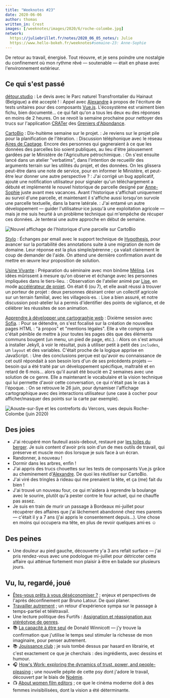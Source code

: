 ```yaml
---
title: "Weeknotes #23"
date: 2020-06-06
author: thomas
written_in: Crest
images: [/weeknotes/images/2020/6/roche-colombe.jpg]
network:
  https://juliebrillet.fr/notes/2020_06_05_notes/: Julie
  https://www.hello-bokeh.fr/weeknotes#semaine-23: Anne-Sophie
---
```


De retour au travail, énergisé. Tout réouvre, et je sens poindre une nostalgie du confinement où mon rythme rêvé — soutenable — était en phase avec l'environnement extérieur.

<!--more-->

## Ce qui s'est passé

[détour.studio]
: Le devis avec le Parc naturel Transfrontalier du Hainaut (Belgique) a été accepté !
: Appel avec [Alexandre] à propos de l'écriture de tests unitaires pour des composants [Vue.js](https://vuejs.org/). L'écosystème est vraiment bien fichu, bien documenté… ce qui fait qu'on a tous les deux eu des réponses en moins de 2 heures. On se revoit la semaine prochaine pour nettoyer des trucs sur l'application [CRATer](https://app.resiliencealimentaire.org) des [Greniers d'Abondance].


[CartoBio]
: Dix-huitème semaine sur le projet.
: Je reviens sur le projet pile pour la planification de l'itération.
: Discussion téléphonique avec le réseau [Aires de Captage](https://aires-captages.fr/). Encore des personnes qui gagneraient à ce que les données des parcelles bio soient publiques, au lieu d'être jalousement gardées par le Ministère de l'Agriculture pétrochimique.
: On s'est ensuite lancé dans un atelier "verbatims", dans l'intention de recueillir des arguments terrain sur les utilités du projet, et des données. On les glissera peut-être dans une note de service, pour en informer le Ministère, et peut-être leur donner une autre perspective ?
: J'ai corrigé un bug applicatif, ajouté une notification utilisateur pour signaler qu'un téléchargement a débuté et implémenté le nouvel historique de parcelle designé par [Anne-Sophie] juste avant mes vacances. Avant l'historique s'affichait uniquement au survol d'une parcelle, et maintenant il s'affiche aussi lorsqu'on survole une parcelle textuelle, dans la barre latérale.
: J'ai entamé un autre développement — guider l'utilisateur·ice jusqu'à une exploitation agricole — mais je me suis heurté à un problème technique qui m'empêche de récuper ces données. Je tenterai une autre approche en début de semaine.


![](/weeknotes/images/2020/6/cartobio-popup.jpg "Nouvel affichage de l'historique d'une parcelle sur CartoBio")


[Stylo]
: Échanges par email avec le support technique de [Hypothesis](https://web.hypothes.is/), pour avancer sur la portabilité des annotations suite à une migration de nom de domaine. Leur réponse est la plus simple/pérenne ; ça valait clairement le coup de demander de l'aide. On attend une dernière confirmation avant de mettre en œuvre leur proposition de solution.

[Usine Vivante]
: Préparation du séminaire avec mon binôme [Mélina]. Les idées mûrissent à mesure qu'on observe et échange avec les personnes impliquées dans le tiers-lieu.
: Observation de l'atelier animé par [Lise](https://atelierdutamier.fr/), en mode [accélérateur de projet](https://www.metacartes.cc/faire-ensemble/recettes/accelerateur-de-projet/). On était 6 (ou 7), et elle avait réussi à trouver un porteur de projet : deux personnes désirant créer un collectif agricole sur un terrain familial, avec les villageois·es.
: Lise a bien assuré, et notre discussion post-atelier lui a permis d'identifier des points de vigilance, et de célébrer les réussites de son animation.

[Apprendre à développer une cartographie web]
: Dixième session avec [Sofia].
: Pour se détendre, on s'est focalisé sur la création de nouvelles pages HTML : "à propos" et "mentions légales". Elle a vite compris que c'était pénible de mettre à jour toutes les pages dès que des éléments communs bougent (un menu, un pied de page, etc.).
: Alors on s'est amusé à installer Jekyll, à voir le résultat, puis à utiliser petit à petit des `includes`, un `layout` et des variables. C'était proche de la logique apprise en JavaScript.
: Une des conclusions perçue est qu'avoir eu connaissance de cet outil répondait à son besoin lors d'un de ses précédents projets — besoin qui a été traité par un développement spécifique, maltraité et en retard de 6 mois… alors qu'il aurait été bouclé en 2 semaines avec une solution de ce genre. Elle a maintenant le vocabulaire et la vision technique qui lui permette d'avoir cette conversation, ce qui n'était pas le cas à l'époque.
: On se retrouve le 26 juin, pour dynamiser l'affichage cartographique avec des interactions utilisateur (une case à cocher pour afficher/masquer des points sur la carte par exemple).

![](/weeknotes/images/2020/6/roche-colombe.jpg "Aouste-sur-Sye et les contreforts du Vercors, vues depuis Roche-Colombe (juin 2020)")


## Des joies

- J'ai récupéré mon fauteuil assis-debout, restauré par [les toiles du berger](https://lestoilesduberger.fr/). Je suis content d'avoir pris soin d'un de mes outils de travail, qui préserve et muscle mon dos lorsque je suis face à un écran.
- Randonner, à nouveau !
- Dormir dans les arbres, enfin !
- J'ai appris des trucs chouettes sur les tests de composants Vue.js grâce au cheminement d'[Alexandre]. De quoi les réutiliser sur CartoBio.
- J'ai viré des tringles à rideau qui me prenaient la tête, et ça (me) fait du bien !
- J'ai trouvé un nouveau four, ce qui m'aidera à reprendre la boulange avec le sourire, plutôt qu'à pester contre le four actuel, qui ne chauffe pas assez.
- Je suis en train de murir un passage à Bordeaux mi-juillet pour récupérer des affaires que j'ai lâchement abandonné chez mes parents — c'était il y a 7 ans (j'ai appris le consentement depuis…). Une chose en moins qui occupera ma tête, en plus de revoir quelques ami·es ☺️


## Des peines

- Une douleur au pied gauche, découverte y'a 3 ans refait surface — j'ai pris rendez-vous avec une podologue mi-juillet pour détricoter cette affaire qui atténue fortement mon plaisir à être en balade sur plusieurs jours.


## Vu, lu, regardé, joué

- [Êtes-vous prêts à vous déséconomiser ?](https://aoc.media/opinion/2020/06/01/etes-vous-prets-a-vous-deseconomiser/) ; enjeux et perspectives de l'après déconfinement par Bruno Latour. De quoi planer.
- [Travailler autrement](https://www.lelutinduweb.fr/travailler-autrement/) ; un retour d'expérience sympa sur le passage à temps-partiel et télétravail.
- Une lecture politique des Furtifs : [Assignation et réassignation aux stéréotype de genres](https://dérivation.fr/furtifs/assignation-de-genre/).
- 📚 [La capacité à être seul](https://www.cairn.info/revue-imaginaire-et-inconscient-2007-2-page-123.htm) de Donald Winnicott — j'y trouve la confirmation que j'utilise le temps seul stimuler la richesse de mon imaginaire, pour penser autrement.
- 📚 [Jouissance club](https://www.instagram.com/p/B_mcDoYA0kJ/) ; je suis tombé dessus par hasard en librairie, et c'est exactement ce que je cherchais : des ingrédients, avec dessins et humour.
- 🎧 [How's Work: exploring the dynamics of trust, power, and people-pleasing](https://howswork.estherperel.com/episodes/special-episode-worklife) ; une nouvelle pépite de cette psy dont j'adore le travail, découvert par le biais de [Noémie].
- 📺 [About women film editors](https://www.youtube.com/watch?v=vdXUjtE-ltA) ; ce que le cinéma moderne doit à des femmes invisibilisées, dont la vision a été déterminante.

[détour.studio]: /
[Stylo]: https://github.com/EcrituresNumeriques/stylo
[Jardins Nourriciers]: https://www.lesjardinsnourriciers.com/
[CartoBio]: https://cartobio.org/
[Usine Vivante]: https://www.usinevivante.org
[Apprendre à développer une cartographie web]: https://github.com/sofiaboulaarab/carto_recherche
[Revue Hybrid]: https://www.puv-editions.fr/collections/hybrid.html
[paged.js]: https://www.pagedjs.org/
[Greniers d'Abondance]: https://resiliencealimentaire.org/

[Noémie]: https://noemiegirard.co
[Sofia]: https://twitter.com/sofiaboulaarab
[Yannick]: https://elsif.fr/
[Mélina]: http://melinacoaching.com/
[Anne-Sophie]: https://hello-bokeh.fr
[Guillaume]: https://www.yuzutech.fr/
[Claire]: https://www.lassembleuse.fr/
[Antoine]: https://www.quaternum.net/
[Alexandre]: https://apollonet.fr/
